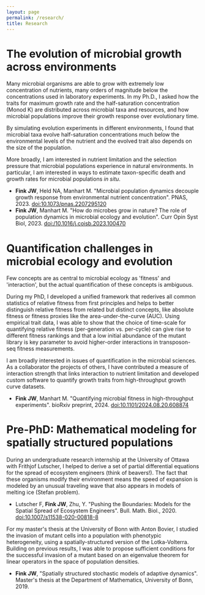 ```yaml
---
layout: page
permalink: /research/
title: Research
---
```



# The evolution of microbial growth across environments


Many microbial organisms are able to grow with extremely low concentration of nutrients, many orders of magnitude below the concentrations used in laboratory experiments. In my Ph.D., I asked how the traits for maximum growth rate and the half-saturation concentration (Monod K) are distributed across microbial taxa and resources, and how microbial populations improve their growth response  over evolutionary time. 
<!-- The microbial adaptation to low nutrient environments has been difficult to test with experiments, in part because these experiments are technically challenging (low concentration growth over many generations) --> 
By simulating evolution experiments in different environments, I found that microbial taxa evolve half-saturation concentrations much below the environmental levels of the nutrient and the evolved trait also depends on the size of the population.

More broadly, I am interested in nutrient limitation and the selection pressure that microbial populations experience in natural environments. In particular, I am interested in ways to estimate taxon-specific death and growth rates for microbial populations *in situ*. 

- **Fink JW**, Held NA, Manhart M. "Microbial population dynamics decouple growth response from environmental nutrient concentration". PNAS, 2023. [doi:10.1073/pnas.2207295120](https://doi.org/10.1073/pnas.2207295120)
- **Fink JW**, Manhart M. "How do microbes grow in nature? The role of population dynamics in microbial ecology and evolution". Curr Opin Syst Biol, 2023. [doi:/10.1016/j.coisb.2023.100470](https://doi.org/10.1016/j.coisb.2023.100470)

# Quantification challenges in  microbial ecology and evolution

Few concepts are as central to microbial ecology as 'fitness' and 'interaction', but the actual quantification of these concepts is ambiguous. 
<!-- This ambiguity means the same data can be analysed in different ways, but how exactly the different versions of 'fitness' are related, is unclear. -->
During  my PhD, I developed a unified framework that rederives all common statistics of relative fitness from first principles and helps to better distinguish relative fitness from related but distinct concepts, like absolute fitness or fitness proxies like the area-under-the-curve (AUC). 
Using empirical trait data, I was able to show that the choice of time-scale for quantifying relative fitness (per-generation vs. per-cycle) can give rise to different fitness rankings and that a low initial abundance of the mutant library is key parameter to avoid higher-order interactions in transposon-seq fitness measurements.

<!-- A similar ambiguity surrounds the measurement of interaction strength between two microbial taxa, which may be defined through an experimental test or from models of population dynamics. Density-dependent models of competition capture interaction in a static coefficient, but offer no avenue to describe how the environment modulates the strength of interaction. As an alternative, I defined an interaction index for consumer-resource models that sums the sign of interaction over multiple resources, links interaction strength to the extracellular resource concentration and emphasizes that interaction can switch sign over a growth cycle. -->

I am broadly interested in issues of quantification in the microbial sciences. As a collaborator the projects of others, I have contributed a measure of interaction strength that links interaction to nutrient limitation and developed custom software to quantify growth traits from high-throughput growth curve datasets.

- **Fink JW**, Manhart M. "Quantifying microbial fitness in high-throughput experiments". bioRxiv preprint, 2024. [doi:10.1101/2024.08.20.608874](https://doi.org/10.1101/2024.08.20.608874 )



# Pre-PhD: Mathematical modeling for spatially structured populations

During an undergraduate research internship at the University of Ottawa with Frithjof Lutscher, I helped to derive a set of partial differential equations for the spread of ecosystem engineers (think of beavers!). The fact that these organisms modify their environment means the speed of expansion is modeled by an unusual traveling wave that also appears in models of melting ice (Stefan problem).

- Lutscher F, **Fink JW**,  Zhu, Y. "Pushing the Boundaries: Models for the Spatial Spread of Ecosystem Engineers". Bull. Math. Biol., 2020.  [doi:10.1007/s11538-020-00818-8](https://doi.org/10.1007/s11538-020-00818-8)

For my master's thesis at the University of Bonn with Anton Bovier, I studied the invasion of mutant cells into a population with phenotypic heterogeneity, using a spatially-structured version of the Lotka-Volterra. Building on previous results, I was able to propose sufficient conditions for the successful invasion of a mutant based on an eigenvalue theorem for linear operators in the space of population densities.

- **Fink JW**, "Spatially structured stochastic models of adaptive dynamics". Master's thesis at the Department of Mathematics, University of Bonn, 2019.




